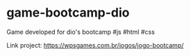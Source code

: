 # game-bootcamp-dio

Game developed for dio's bootcamp
#js
#html #css 


Link project: https://wpsgames.com.br/jogos/jogo-bootcamp/
